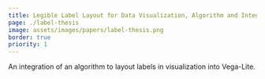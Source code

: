 ```yaml
---
title: Legible Label Layout for Data Visualization, Algorithm and Integration into Vega-Lite
page: ./label-thesis
image: assets/images/papers/label-thesis.png
border: true
priority: 1
---
```

An integration of an algorithm to layout labels in visualization into Vega-Lite.
